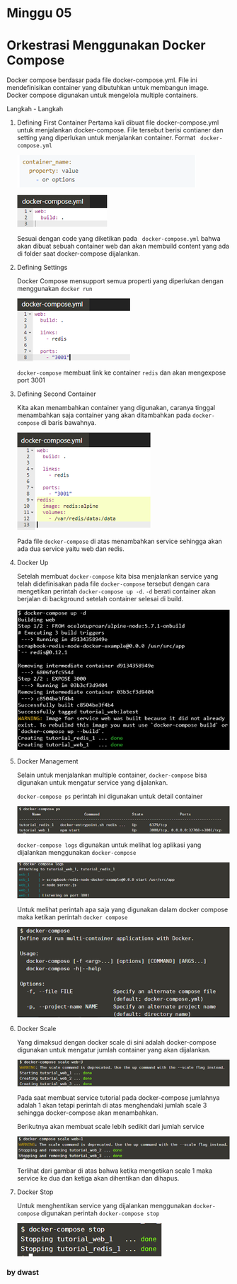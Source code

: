 # Minggu 05

# Orkestrasi Menggunakan Docker Compose 

Docker compose berdasar pada file docker-compose.yml. File ini mendefinisikan container yang dibutuhkan untuk membangun image. Docker compose digunakan untuk mengelola multiple containers.

Langkah - Langkah 

1.  Defining First Container 
    Pertama kali dibuat file docker-compose.yml untuk menjalankan docker-compose. File tersebut berisi contianer dan setting yang diperlukan untuk menjalankan container.
    Format ``` docker-compose.yml``` 

    ![01](images/compose_1.png)

    ![02](images/compose_2.png)

    Sesuai dengan code yang diketikan pada ``` docker-compose.yml``` bahwa akan dibuat sebuah container web dan akan membuild content yang ada di folder saat docker-compose dijalankan.

2.  Defining Settings
    
    Docker Compose mensupport semua properti yang diperlukan dengan menggunakan ```docker run```

    ![03](images/compose_3.png)

    ```docker-compose``` membuat link ke container ```redis``` dan akan mengexpose port 3001
    
3.  Defining Second Container
    
    Kita akan menambahkan container yang digunakan, caranya tinggal menambahkan saja container yang akan ditambahkan pada ```docker-compose``` di baris bawahnya.

    ![04](images/compose_4.png)

    Pada file ```docker-compose``` di atas menambahkan service sehingga akan ada dua service yaitu web dan redis.

4.  Docker Up
    
    Setelah membuat ```docker-compose``` kita bisa menjalankan service yang telah didefinisakan pada file ```docker-compose``` tersebut dengan cara mengetikan perintah ```docker-compose up -d```. ```-d``` berati container akan berjalan di background setelah container selesai di build.

    ![05](images/compose_5.png)

5.  Docker Management
    
    Selain untuk menjalankan multiple container, ```docker-compose``` bisa digunakan untuk mengatur service yang dijalankan.

    ```docker-compose ps``` perintah ini digunakan untuk detail container 

    ![06](images/compose_6.png)

    ```docker-compose logs``` digunakan untuk melihat log aplikasi yang dijalankan menggunakan ```docker-compose```

    ![07](images/compose_7.png)

    Untuk melihat perintah apa saja yang digunakan dalam docker compose maka ketikan perintah ```docker compose```

    ![08](images/compose_8.png)

6.  Docker Scale
    
    Yang dimaksud dengan docker scale di sini adalah docker-compose digunakan untuk mengatur jumlah container yang akan dijalankan.

    ![09](images/compose_9.png)

    Pada saat membuat service tutorial pada docker-compose jumlahnya adalah 1 akan tetapi perintah di atas menghendaki jumlah scale 3 sehingga docker-compose akan menambahkan.

    Berikutnya akan membuat scale lebih sedikit dari jumlah service

    ![10](images/compose_10.png)

    Terlihat dari gambar di atas bahwa ketika mengetikan scale 1 maka service ke dua dan ketiga akan dihentikan dan dihapus.

7.  Docker Stop
    
    Untuk menghentikan service yang dijalankan menggunakan ```docker-compose``` digunakan perintah ```docker-compose stop```

    ![11](images/compose_11.png)


### by dwast


